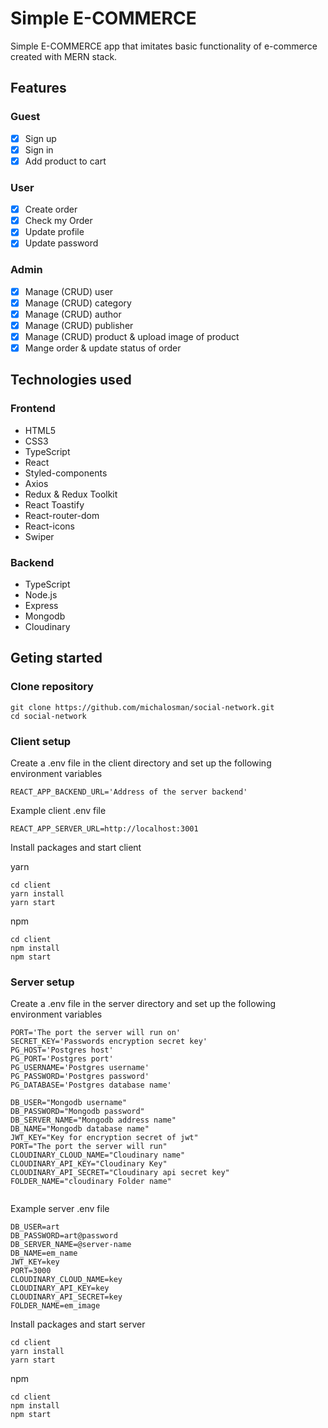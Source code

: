 # Simple E-COMMERCE

Simple E-COMMERCE app that imitates basic functionality of e-commerce created with MERN stack.

## Features

### Guest

- [x] Sign up
- [x] Sign in
- [x] Add product to cart

### User

- [x] Create order
- [x] Check my Order
- [x] Update profile
- [x] Update password

### Admin

- [x] Manage (CRUD) user
- [x] Manage (CRUD) category
- [x] Manage (CRUD) author
- [x] Manage (CRUD) publisher
- [x] Manage (CRUD) product & upload image of product
- [x] Mange order & update status of order

## Technologies used

### Frontend

- HTML5
- CSS3
- TypeScript
- React
- Styled-components
- Axios
- Redux & Redux Toolkit
- React Toastify
- React-router-dom
- React-icons
- Swiper

### Backend

- TypeScript
- Node.js
- Express
- Mongodb
- Cloudinary

## Geting started

### Clone repository

```
git clone https://github.com/michalosman/social-network.git
cd social-network
```

### Client setup

Create a .env file in the client directory and set up the following environment variables

```
REACT_APP_BACKEND_URL='Address of the server backend'
```

Example client .env file

```
REACT_APP_SERVER_URL=http://localhost:3001
```

Install packages and start client

yarn

```
cd client
yarn install
yarn start
```

npm

```
cd client
npm install
npm start
```

### Server setup

Create a .env file in the server directory and set up the following environment variables

```
PORT='The port the server will run on'
SECRET_KEY='Passwords encryption secret key'
PG_HOST='Postgres host'
PG_PORT='Postgres port'
PG_USERNAME='Postgres username'
PG_PASSWORD='Postgres password'
PG_DATABASE='Postgres database name'

DB_USER="Mongodb username"
DB_PASSWORD="Mongodb password"
DB_SERVER_NAME="Mongodb address name"
DB_NAME="Mongodb database name"
JWT_KEY="Key for encryption secret of jwt"
PORT="The port the server will run"
CLOUDINARY_CLOUD_NAME="Cloudinary name"
CLOUDINARY_API_KEY="Cloudinary Key"
CLOUDINARY_API_SECRET="Cloudinary api secret key"
FOLDER_NAME="cloudinary Folder name"


```

Example server .env file

```
DB_USER=art
DB_PASSWORD=art@password
DB_SERVER_NAME=@server-name
DB_NAME=em_name
JWT_KEY=key
PORT=3000
CLOUDINARY_CLOUD_NAME=key
CLOUDINARY_API_KEY=key
CLOUDINARY_API_SECRET=key
FOLDER_NAME=em_image
```

Install packages and start server

```
cd client
yarn install
yarn start
```

npm

```
cd client
npm install
npm start
```
